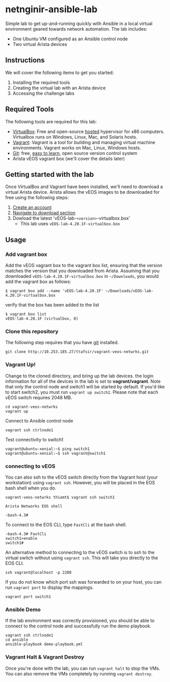 # netnginir-ansible-lab
Simple lab to get up-and-running quickly with Ansible in a local virtual environment geared towards network automation. The lab includes:

- One Ubuntu VM configured as an Ansible control node
- Two virtual Arista devices 


## Instructions
We will cover the following items to get you started:
1. Installing the required tools
2. Creating the virtual lab with an Arista device
3. Accessing the challenge labs


## Required Tools
The following tools are required for this lab:
- [VirtualBox](https://www.virtualbox.org): Free and open-source [hosted](https://en.wikipedia.org/wiki/Hypervisor#Classification) hypervisor for x86 computers. Virtualbox runs on Windows, Linux, Mac, and Solaris hosts.
- [Vagrant](https://www.vagrantup.com): Vagrant is a tool for building and managing virtual machine environments. Vagrant works on Mac, Linux, Windows hosts.
- [Git](https://git-scm.com): free, [easy to learn](https://git-scm.com/doc), open source version control system 
- Arista vEOS vagrant box (we'll cover the details later)


## Getting started with the lab
Once VirtualBox and Vagrant have been installed, we'll need to download a virtual Arista device. Arista allows the vEOS images to be downloaded for free using the following steps:

1. [Create an account](https://www.arista.com/en/user-registration)
2. [Navigate to download section](https://www.arista.com/en/support/software-download)
3. Dowload the latest 'vEOS-lab-`<version>`-virtualbox.box'
	* This lab uses `vEOS-lab-4.20.1F-virtualbox.box`


## Usage 
### Add vagrant box 
Add the vEOS vagrant box to the vagrant box list, ensuring that the version matches the version that you downloaded from Arista. Assuming that you downloaded `vEOS-lab-4.20.1F-virtualbox.box` in `~/Downloads`, you would add the vagrant box as follows:

```
$ vagrant box add --name 'vEOS-lab-4.20.1F' ~/Downloads/vEOS-lab-4.20.1F-virtualbox.box
```

verify that the box has been added to the list

```
$ vagrant box list
vEOS-lab-4.20.1F (virtualbox, 0)
```


### Clone this repository
The following step requires that you have [git](https://git-scm.com) installed.

```
git clone http://10.253.185.27/ttafsir/vagrant-veos-netwrks.git
```


### Vagrant Up!
Change to the cloned directory, and bring up the lab devices. the login information for all of the devices in the lab is set to **vagrant/vagrant**. Note that only the control node and switch1 will be started by default. If you'd like to start switch2, you must run `vagrant up switch2`. Please note that each vEOS switch requires 2048 MB.

```
cd vagrant-veos-netwrks
vagrant up
```

Connect to Ansible control node
```
vagrant ssh ctrlnode1
```

Test connectivity to switch1
```
vagrant@ubuntu-xenial:~$ ping switch1
vagrant@ubuntu-xenial:~$ ssh vagrant@switch1 
```

### connecting to vEOS
You can also ssh to the vEOS switch directly from the Vagrant host (your workstation) using `vagrant ssh`. However, you will be placed in the EOS bash shell when you do.

```
vagrant-veos-netwrks thiamt$ vagrant ssh switch1

Arista Networks EOS shell

-bash-4.3# 

```

To connect to the EOS CLI, type `FastCli` at the bash shell.

```
-bash-4.3# FastCli
switch1>enable
switch1#
```

An alternative method to connecting to the vEOS switch is to ssh to the virtual switch without using `vagrant ssh`. This will take you directly to the EOS CLI.

```
ssh vagrant@localhost -p 2200
```

If you do not know which port ssh was forwarded to on your host, you can run `vagrant port` to display the mappings.

```
vagrant port switch1
```

### Ansible Demo
If the lab environment was correctly provisioned, you should be able to connect to the control node and successfully run the demo playbook.

```
vagrant ssh ctrlnode1
cd ansible
ansible-playbook demo-playbook.yml
```

### Vagrant Halt & Vagrant Destroy
Once you're done with the lab, you can run `vagrant halt` to stop the VMs. You can also remove the VMs completely by running `vagrant destroy`.